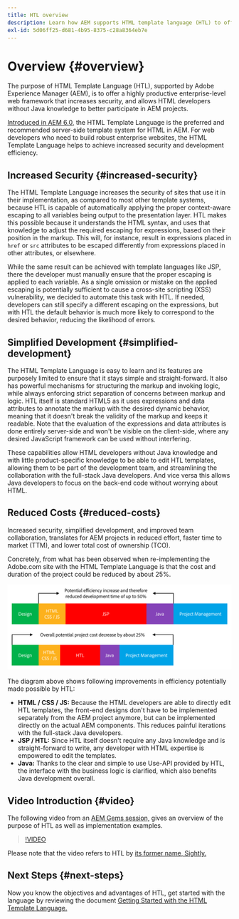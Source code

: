 ```yaml
---
title: HTL overview
description: Learn how AEM supports HTML template language (HTL) to offer a productive enterprise-level web framework that increases security and allows HTML developers without Java knowledge to better participate in AEM projects.
exl-id: 5d06ff25-d681-4b95-8375-c28a8364eb7e
---
```


# Overview {#overview}

The purpose of HTML Template Language (HTL), supported by Adobe Experience Manager (AEM), is to offer a highly productive enterprise-level web framework that increases security, and allows HTML developers without Java knowledge to better participate in AEM projects.

[Introduced in AEM 6.0,](history.md) the HTML Template Language is the preferred and recommended server-side template system for HTML in AEM. For web developers who need to build robust enterprise websites, the HTML Template Language helps to achieve increased security and development efficiency. 

## Increased Security {#increased-security}

The HTML Template Language increases the security of sites that use it in their implementation, as compared to most other template systems, because HTL is capable of automatically applying the proper context-aware escaping to all variables being output to the presentation layer. HTL makes this possible because it understands the HTML syntax, and uses that knowledge to adjust the required escaping for expressions, based on their position in the markup. This will, for instance, result in expressions placed in `href` or `src` attributes to be escaped differently from expressions placed in other attributes, or elsewhere.

While the same result can be achieved with template languages like JSP, there the developer must manually ensure that the proper escaping is applied to each variable. As a single omission or mistake on the applied escaping is potentially sufficient to cause a cross-site scripting (XSS) vulnerability, we decided to automate this task with HTL. If needed, developers can still specify a different escaping on the expressions, but with HTL the default behavior is much more likely to correspond to the desired behavior, reducing the likelihood of errors.

## Simplified Development {#simplified-development}

The HTML Template Language is easy to learn and its features are purposely limited to ensure that it stays simple and straight-forward. It also has powerful mechanisms for structuring the markup and invoking logic, while always enforcing strict separation of concerns between markup and logic. HTL itself is standard HTML5 as it uses expressions and data attributes to annotate the markup with the desired dynamic behavior, meaning that it doesn't break the validity of the markup and keeps it readable. Note that the evaluation of the expressions and data attributes is done entirely server-side and won't be visible on the client-side, where any desired JavaScript framework can be used without interfering.

These capabilities allow HTML developers without Java knowledge and with little product-specific knowledge to be able to edit HTL templates, allowing them to be part of the development team, and streamlining the collaboration with the full-stack Java developers. And vice versa this allows Java developers to focus on the back-end code without worrying about HTML.

## Reduced Costs {#reduced-costs}

Increased security, simplified development, and improved team collaboration, translates for AEM projects in reduced effort, faster time to market (TTM), and lower total cost of ownership (TCO).

Concretely, from what has been observed when re-implementing the Adobe.com site with the HTML Template Language is that the cost and duration of the project could be reduced by about 25%.

![Efficiently increase and cost decrease](assets/chlimage_1.png)

The diagram above shows following improvements in efficiency potentially made possible by HTL:

* **HTML / CSS / JS:** Because the HTML developers are able to directly edit HTL templates, the front-end designs don't have to be implemented separately from the AEM project anymore, but can be implemented directly on the actual AEM components. This reduces painful iterations with the full-stack Java developers.
* **JSP / HTL:** Since HTL itself doesn't require any Java knowledge and is straight-forward to write, any developer with HTML expertise is empowered to edit the templates.
* **Java:** Thanks to the clear and simple to use Use-API provided by HTL, the interface with the business logic is clarified, which also benefits Java development overall.

## Video Introduction {#video}

The following video from an [AEM Gems session,](https://experienceleague.adobe.com/docs/experience-manager-gems-events/gems/gems2014/aem-introduction-to-htl.html) gives an overview of the purpose of HTL as well as implementation examples.

>[!VIDEO](https://video.tv.adobe.com/v/19504/?quality=9)

Please note that the video refers to HTL by [its former name, Sightly.](history.md)

## Next Steps {#next-steps}

Now you know the objectives and advantages of HTL, get started with the language by reviewing the document [Getting Started with the HTML Template Language.](getting-started.md)
